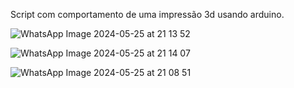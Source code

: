 Script com comportamento de uma impressão 3d usando arduino.

![WhatsApp Image 2024-05-25 at 21 13 52](https://github.com/Andr2d2/MetroidScapeDiorama/assets/7440934/12751039-0cb6-4a78-a556-effdbe708bea)

![WhatsApp Image 2024-05-25 at 21 14 07](https://github.com/Andr2d2/MetroidScapeDiorama/assets/7440934/ae2f18f4-406b-48d9-9ccc-9d0a90f617a2)

![WhatsApp Image 2024-05-25 at 21 08 51](https://github.com/Andr2d2/MetroidScapeDiorama/assets/7440934/cd70c136-447f-4d02-83b0-7f3c4bfc1465)
